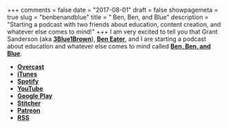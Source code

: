 +++
comments = false
date = "2017-08-01"
draft = false
showpagemeta = true
slug = "benbenandblue"
title = " Ben, Ben, and Blue"
description = "Starting a podcast with two friends about education, content creation, and whatever else comes to mind!"
+++
I am very excited to tell you that Grant Sanderson (aka [**3Blue1Brown**](https://www.youtube.com/channel/UCYO_jab_esuFRV4b17AJtAw)), [**Ben Eater**](https://www.youtube.com/channel/UCS0N5baNlQWJCUrhCEo8WlA), and I are starting a podcast about education and whatever else comes to mind called [**Ben, Ben, and Blue**](https://www.benbenandblue.com/).

- [**Overcast**](https://overcast.fm/itunes1270862442/ben-ben-and-blue)
- [**iTunes**](https://itunes.apple.com/us/podcast/ben-ben-and-blue/id1270862442)
- [**Spotify**](https://open.spotify.com/show/5wkeevvNsyzJXN7xf9nxfO)
- [**YouTube**](https://www.youtube.com/channel/UCvEgr48zmIIYKzRzcl3nWbQ)
- [**Google Play**](https://play.google.com/music/listen?u=0#/ps/Ivvgwmniwoa7jjih3enaawcwe44)
- [**Stitcher**](https://www.stitcher.com/podcast/ben-ben-and-blue)
- [**Patreon**](https://www.patreon.com/benbenandblue)
- [**RSS**](http://benbenandblue.libsyn.com/rss)
